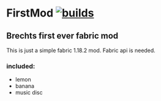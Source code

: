 # FirstMod  [![builds](https://github.com/Brecht987654321/FirstMod/actions/workflows/gradle.yml/badge.svg)](https://github.com/Brecht987654321/FirstMod/actions/workflows/gradle.yml)
## Brechts first ever fabric mod  
This is just a simple fabric 1.18.2 mod.
Fabric api is needed.
### included:
- lemon
- banana
- music disc
